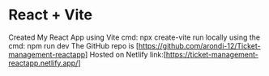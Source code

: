 # React + Vite
Created My React App using Vite
cmd: npx create-vite
run locally using the cmd: npm run dev
The GitHub repo is [https://github.com/arondi-12/Ticket-management-reactapp]
Hosted on Netlify link:[https://ticket-management-reactapp.netlify.app/]
